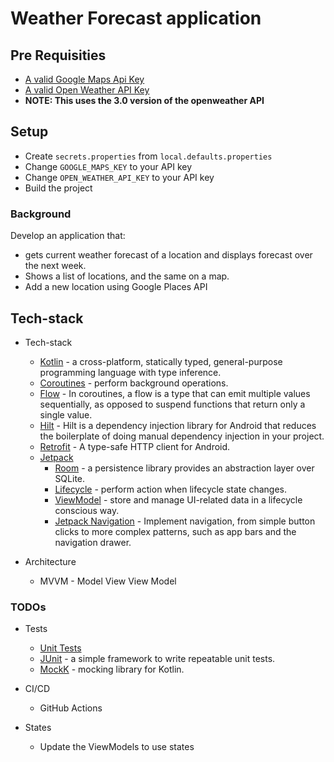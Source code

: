 # Weather Forecast application


## Pre Requisities

- [A valid Google Maps Api Key](https://developers.google.com/maps/documentation/android-sdk/get-api-key)
- [A valid Open Weather API Key](https://openweathermap.org/appid)
- **NOTE: This uses the 3.0 version of the openweather API**

## Setup
- Create `secrets.properties` from `local.defaults.properties`
- Change `GOOGLE_MAPS_KEY` to your API key
- Change `OPEN_WEATHER_API_KEY` to your API key
- Build the project


### Background

Develop an application that:

* gets current weather forecast of a location and displays forecast over the next week.
* Shows a list of locations, and the same on a map.
* Add a new location using Google Places API


## Tech-stack

* Tech-stack
    * [Kotlin](https://kotlinlang.org/) - a cross-platform, statically typed, general-purpose programming language with type inference.
    * [Coroutines](https://kotlinlang.org/docs/reference/coroutines-overview.html) - perform background operations.
    * [Flow](https://kotlinlang.org/docs/reference/coroutines/flow.html) - In coroutines, a flow is a type that can emit multiple values sequentially, as opposed to suspend functions that return only a single value.
    * [Hilt](https://developer.android.com/training/dependency-injection/hilt-android) - Hilt is a dependency injection library for Android that reduces the boilerplate of doing manual dependency injection in your project.
    * [Retrofit](https://square.github.io/retrofit/) - A type-safe HTTP client for Android.
    * [Jetpack](https://developer.android.com/jetpack)
        * [Room](https://developer.android.com/topic/libraries/architecture/room) - a persistence library provides an abstraction layer over SQLite.
        * [Lifecycle](https://developer.android.com/topic/libraries/architecture/lifecycle) - perform action when lifecycle state changes.
        * [ViewModel](https://developer.android.com/topic/libraries/architecture/viewmodel) - store and manage UI-related data in a lifecycle conscious way.
        * [Jetpack Navigation](https://developer.android.com/guide/navigation/navigation-getting-started) -  Implement navigation, from simple button clicks to more complex patterns, such as app bars and the navigation drawer.

* Architecture
    * MVVM - Model View View Model
### TODOs   
* Tests
    * [Unit Tests](https://en.wikipedia.org/wiki/Unit_testing)
    * [JUnit](https://junit.org/junit4/) - a simple framework to write repeatable unit tests.
    * [MockK](https://github.com/mockk) - mocking library for Kotlin.

* CI/CD
    * GitHub Actions

* States
    * Update the ViewModels to use states
      
